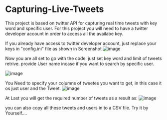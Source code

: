 # Capturing-Live-Tweets
This project is based on twitter API for capturing real time tweets with key word and specific user.
For this project you will need to have a twitter developer account in order to access all the availabe key.


If you already have access to twitter developer account, just replace your keys in "config.ini" file as shown in Screenshot
![image](https://user-images.githubusercontent.com/81530072/184704929-2e1a972a-bed7-4967-9303-f0aa74abe2b5.png)

Now you are all set to go with the code. just set key word and limit of tweets retrive. provide User name incase if you want to search by specific user.

![image](https://user-images.githubusercontent.com/81530072/184705904-5b421fef-3a9b-436f-a588-37d8ea5e275d.png)



You Need to specify your columns of tweetes you want to get, in this case it os just user and the Tweet.
![image](https://user-images.githubusercontent.com/81530072/184706137-d0ef5f09-b337-47c5-b977-da50488ea332.png)



At Last you will get the required number of tweets as a result as: 
![image](https://user-images.githubusercontent.com/81530072/184706332-6a21c0a4-57ed-4fa4-9c61-429041fcab9a.png)


you can also copy all these tweets and users in to a CSV file. Try it by Yourself....
